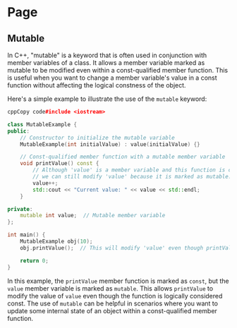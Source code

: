 # Page

## Mutable

In C++, "mutable" is a keyword that is often used in conjunction with member variables of a class. It allows a member variable marked as mutable to be modified even within a const-qualified member function. This is useful when you want to change a member variable's value in a const function without affecting the logical constness of the object.

Here's a simple example to illustrate the use of the `mutable` keyword:

```cpp
cppCopy code#include <iostream>

class MutableExample {
public:
    // Constructor to initialize the mutable variable
    MutableExample(int initialValue) : value(initialValue) {}

    // Const-qualified member function with a mutable member variable
    void printValue() const {
        // Although 'value' is a member variable and this function is const-qualified,
        // we can still modify 'value' because it is marked as mutable.
        value++;
        std::cout << "Current value: " << value << std::endl;
    }

private:
    mutable int value;  // Mutable member variable
};

int main() {
    MutableExample obj(10);
    obj.printValue();  // This will modify 'value' even though printValue is const-qualified

    return 0;
}
```

In this example, the `printValue` member function is marked as `const`, but the `value` member variable is marked as `mutable`. This allows `printValue` to modify the value of `value` even though the function is logically considered const. The use of `mutable` can be helpful in scenarios where you want to update some internal state of an object within a const-qualified member function.
